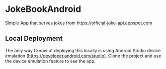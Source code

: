 # JokeBookAndroid
Simple App that serves jokes from https://official-joke-api.appspot.com

## Local Deployment

The only way I know of deploying this locally is using Android Studio device emulation (https://developer.android.com/studio).
Clone the project and use the device emulation feature to see the app.
